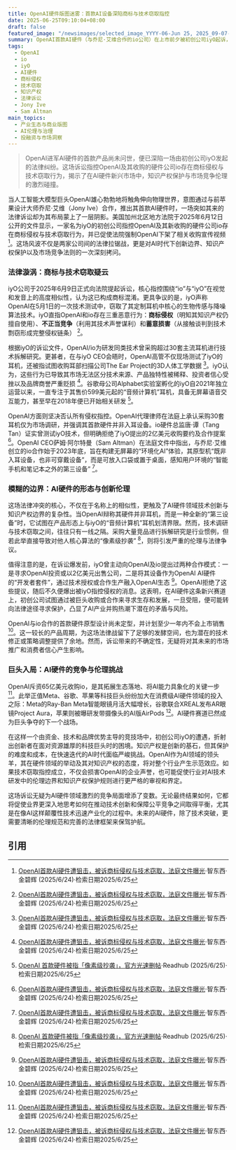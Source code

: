 ```yaml
---
title: OpenAI硬件版图迷雾：首款AI设备深陷商标与技术窃取指控
date: 2025-06-25T09:10:04+08:00
draft: false
featured_image: "/newsimages/selected_image_YYYY-06-Jun 25, 2025_09-07-31-540.jpg"
summary: OpenAI首款AI硬件（与乔尼·艾维合作的io公司）在上市前夕被初创公司iyO起诉，指控其商标侵权和技术窃取。iyO声称OpenAI抄袭其定制耳机的生物传感与降噪算法核心技术，并已促使法院强制OpenAI下架了相关宣传视频，这场法律纠纷揭示了AI硬件市场激烈的竞争与知识产权保护的复杂挑战。
tags: 
  - OpenAI
  - io
  - iyO
  - AI硬件
  - 商标侵权
  - 技术窃取
  - 知识产权
  - 法律诉讼
  - Jony Ive
  - Sam Altman
main_topics: 
  - 产业生态与商业版图
  - AI伦理与治理
  - 投融资与市场洞察
---
```


> OpenAI进军AI硬件的首款产品尚未问世，便已深陷一场由初创公司iyO发起的法律纠纷。这场诉讼指控OpenAI及其收购的硬件公司io存在商标侵权与技术窃取行为，揭示了在AI硬件新兴市场中，知识产权保护与市场竞争伦理的激烈碰撞。

当人工智能大模型巨头OpenAI雄心勃勃地将触角伸向物理世界，意图通过与前苹果设计大师乔尼·艾维（Jony Ive）合作，推出其首款AI硬件时，一场突如其来的法律诉讼却为其布局蒙上了一层阴影。美国加州北区地方法院于2025年6月12日公开的文件显示，一家名为iyO的初创公司指控OpenAI及其新收购的硬件公司io存在商标侵权与技术窃取行为，并已促使法院强制OpenAI下架了相关收购宣传视频 [^1]。这场风波不仅是两家公司间的法律拉锯战，更是对AI时代下创新边界、知识产权保护以及市场竞争法则的一次深刻拷问。

### 法律漩涡：商标与技术窃取疑云

iyO公司于2025年6月9日正式向法院提起诉讼，核心指控围绕“io”与“iyO”在视觉和发音上的高度相似性，认为这已构成商标混淆。更具争议的是，iyO声称OpenAI在5月1日的一次技术测试中，窃取了其定制耳机中核心的生物传感与降噪算法技术。iyO直指OpenAI和io存在三重恶意行为：**商标侵权**（明知其知识产权仍擅自使用）、**不正当竞争**（利用其技术声誉谋利）和**蓄意损害**（从接触谈判到技术剽窃形成完整侵权链条） [^1]。

根据iyO的诉讼文件，OpenAI/io为研发同类技术曾采购超过30套主流耳机进行技术拆解研究。更甚者，在与iyO CEO会晤时，OpenAI高管不仅现场测试了iyO的耳机，还被指试图收购耳部扫描公司The Ear Project的3D人体工学数据 [^1]。iyO认为，这些行为已导致其市场无法区分技术来源、产品独特性被稀释、投资者信心受挫以及品牌商誉严重贬损 [^1]。谷歌母公司Alphabet实验室孵化的iyO自2021年独立运营以来，一直专注于其售价599美元起的“音频计算机”耳机，具备无屏幕语音交互能力，甚至早在2018年便已开始相关研发 [^2]。

OpenAI方面则坚决否认所有侵权指控。OpenAI代理律师在法庭上承认采购30套耳机仅为市场调研，并强调其首款硬件并非入耳设备。io硬件总监唐·谭（Tang Tan）证实曾测试iyO技术，但明确拒绝了iyO提出的2亿美元收购要约及合作提案 [^1]。OpenAI CEO萨姆·阿尔特曼（Sam Altman）在法庭文件中指出，与乔尼·艾维创立的io合作始于2023年底，旨在构建无屏幕的“环境化AI”体验，其原型机“既非入耳设备，也非可穿戴设备”，而是可放入口袋或置于桌面，感知用户环境的“智能手机和笔记本之外的第三设备” [^1]。

### 模糊的边界：AI硬件的形态与创新伦理

这场法律冲突的核心，不仅在于名称上的相似性，更触及了AI硬件领域技术创新与知识产权边界的复杂性。当OpenAI辩称其硬件并非耳机，而是一种全新的“第三设备”时，它试图在产品形态上与iyO的“音频计算机”耳机划清界限。然而，技术调研与技术窃取之间，往往只有一线之隔。采购大量竞品进行拆解研究是行业惯例，但若此举直接导致对他人核心算法的“像素级抄袭” [^3]，则将引发严重的伦理与法律争议。

值得注意的是，在诉讼爆发前，iyO曾主动向OpenAI及io提出过两种合作模式：一是寻求OpenAI投资或以2亿美元出售公司，二是将其设备作为OpenAI AI硬件的“开发者套件”，通过技术授权或合作生产融入OpenAI生态 [^1]。OpenAI拒绝了这些提议，随后不久便爆出被iyO指控侵权的消息。这表明，在AI硬件这条新兴赛道上，初创公司试图通过被巨头收购或合作来寻求生存和发展，一旦受阻，便可能转向法律途径寻求保护，凸显了AI产业并购热潮下潜在的矛盾与风险。

OpenAI与io合作的首款硬件原型设计尚未定型，并计划至少一年内不会上市销售 [^1]。这一较长的产品周期，为这场法律战留下了足够的发酵空间，也为潜在的技术修正或策略调整提供了余地。然而，诉讼带来的不确定性，无疑将对其未来的市场推广和消费者信心产生影响。

### 巨头入局：AI硬件的竞争与伦理挑战

OpenAI斥资65亿美元收购io，是其拓展生态落地、将AI能力具象化的关键一步 [^1]。此举正值Meta、谷歌、苹果等科技巨头纷纷加大在消费级AI硬件领域的投入之际：Meta的Ray-Ban Meta智能眼镜月活大幅增长，谷歌联合XREAL发布AR眼镜Project Aura，苹果则被曝研发带摄像头的AI版AirPods [^1]。AI硬件赛道已然成为巨头争夺的下一个战场。

在这样一个由资金、技术和品牌优势主导的竞技场中，初创公司iyO的遭遇，折射出创新者在面对资源雄厚的科技巨头时的困境。知识产权是创新的基石，但其保护的难度和成本，在快速迭代的AI时代面临严峻挑战。OpenAI作为AI领域的领头羊，其在硬件领域的举动及其对知识产权的态度，将对整个行业产生示范效应。如果技术窃取指控成立，不仅会损害OpenAI的企业声誉，也可能促使行业对AI技术研发中的伦理边界和知识产权保护规则进行更严格的审视和界定。

这场诉讼无疑为AI硬件领域激烈的竞争局面增添了变数。无论最终结果如何，它都将促使业界更深入地思考如何在推动技术创新和保障公平竞争之间取得平衡，尤其是在像AI这样颠覆性技术迅速产业化的过程中。未来的AI硬件，除了技术突破，更需要清晰的伦理规范和完善的法律框架来保驾护航。

## 引用
[^1]: [OpenAI首款AI硬件遭狙击，被诉商标侵权与技术窃取，法庭文件曝光](https://t.cj.sina.com.cn/articles/view/5213469505/136bf3b41020014pu6)·智东西·金碧辉 (2025/6/24)·检索日期2025/6/25
[^2]: [OpenAI 首款硬件被指「像素级抄袭」，官方光速删帖](https://readhub.cn/topic/8kRaym0O2VH)·Readhub (2025/6/25)·检索日期2025/6/25
[^3]: [OpenAI 首款硬件被指「像素级抄袭」，官方光速删帖](https://readhub.cn/topic/8kRaym0O2VH)·Readhub (2025/6/25)·检索日期2025/6/25
